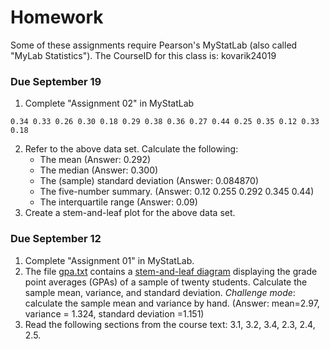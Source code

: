# Homework

Some of these assignments require Pearson's MyStatLab (also called "MyLab
Statistics"). The CourseID for this class is: kovarik24019

### Due September 19

1. Complete "Assignment 02" in MyStatLab

```
0.34 0.33 0.26 0.30 0.18 0.29 0.38 0.36 0.27 0.44 0.25 0.35 0.12 0.33 0.18
```
2. Refer to the above data set. Calculate the following:
    - The mean (Answer: <span class="spoiler">0.292</span>)
    - The median (Answer: <span class="spoiler">0.300</span>)
    - The (sample) standard deviation (Answer: <span class="spoiler">0.084870</span>)
    - The five-number summary. (Answer: <span class="spoiler">0.12 0.255 0.292 0.345 0.44</span>)
    - The interquartile range (Answer: <span class="spoiler">0.09</span>)
3. Create a stem-and-leaf plot for the above data set.

### Due September 12

1. Complete "Assignment 01" in MyStatLab.
2. The file [gpa.txt](static/gpa.txt) contains a
   [stem-and-leaf diagram][sl] displaying the grade point
   averages (GPAs) of a sample of twenty students. Calculate
   the sample mean, variance, and standard deviation.
  *Challenge mode*: calculate the sample mean and variance
  by hand. (Answer: <span class="spoiler">mean=2.97, variance =
  1.324, standard deviation =1.151</span>)
3. Read the following sections from the course text: 3.1, 3.2, 3.4,
   2.3, 2.4, 2.5.

[sl]: https://en.wikipedia.org/wiki/Stem-and-leaf_display
